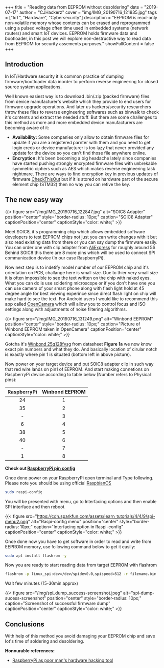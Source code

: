 +++
title = "Reading data from EEPROM without desoldering"
date = "2019-07-17"
author = "CJHackerz"
cover = "img/IMG_20190716_121835.jpg"
tags = ["IoT", "Hardware", "Cybersecurity"]
description = "EEPROM is read-only non-volatile memory whose contents can be erased and reprogrammed using a pulsed voltage often time used in embedded systems (network routers) and smart IoT devices. EEPROM holds firmware data and bootloader, in this post we will explore non-destructive way to read data from EEPROM for security assements purposes."
showFullContent = false
+++

## Introduction

In IoT/Hardware security it is common practice of dumping firmware/bootloader data inorder to perform reverse engineering for closed source system applications.

Well known easiest way is to download .bin/.zip (packed firmware) files from device manufacturer's website which they provide to end users for firmware upgrade operations. And later us hackers/security researchers throw these files to reverse engineering softwares such as binwalk to check it's contents and extract the needed stuff. But there are some challenges to this method as more and more embedded device manufacturers are becoming aware of it:

* __Availability:__ Some companies only allow to obtain firmware files for update if you are a registered parnter with them and you need to get login creds or device manufacturer is too lazy that never provided any update for the device so you can't find those file anywhere online.
* __Encryption:__ It's been becoming a big headache lately since companies have started pushing strongly encrypted firmware files with unbrekable symmetric ciphers such as AES which makes reverse engineering task nightmare. There are ways to find encryption key in previous updates of firmware [CheckThisOut](https://www.youtube.com/watch?v=4urMITJKQQs) but if it is stored on hardware part of the secure element chip (STM32) then no way you can retive the key.

## The new easy way

{{< figure src="/img/IMG_20190716_122847.jpg" alt="SOIC8 Adapter" position="center" style="border-radius: 10px;" caption="SOIC8 Adapter" captionPosition="center" captionStyle="color: white;" >}}

Meet SOIC8, it's programming chip which allows embedded software developers to test EEPROM chips not just you can write changes with it but also read existing data from there or you can say dump the firmware easily. You can order one with clip adapter from [AliExpress](https://www.aliexpress.com/item/SOIC8-SOP8-Test-Clip-For-EEPROM-93CXX-25CXX-24CXX-in-circuit-programming-New/1956963818.html) for roughly around 5$. Behind SOIC8 this there are 8 more pins which will be used to connect SPI communication device (In our case RaspberryPi).

Now next step is to indetify model number of our EEPROM chip and it's orientation on PCB, challange here is small size. Due to thier very small size it is often impossible to see the text written on the chip with naked eyes. What you can do is use soldering microscope or if you don't have one you can use camera of your smart phone along with flash light hold at 45 degree angle for best viewing experince since direct flash light on chip will make hard to see the text. For Android users I would like to recommend this app called [OpenCamera](https://play.google.com/store/apps/details?id=net.sourceforge.opencamera) which will allow you to control focus and ISO settings along with adjustments of noise filtering algorithms.

{{< figure src="/img/IMG_20190716_131249.png" alt="Winbond EEPROM" position="center" style="border-radius: 10px;" caption="Picture of Winbond EEPROM taken in OpenCamera" captionPosition="center" captionStyle="color: white;" >}}

Gotcha it's [Winbond 25q128fvsg](https://www.winbond.com/resource-files/w25q128fv_revhh1_100913_website1.pdf) from datasheet __Figure 1a__ we now know exact pin numbers and what they do. And basically location of cirular notch is exactly where pin 1 is situated (bottom left in above picture).

Now power on your target device and put SOIC8 adapter clip in such way that red wire lands on pin1 of EEPROM. And start making connetions on RaspberryPi device according to table below (Number refers to Physical pins): 

|RaspberryPi|Winbond EEPROM|
|:---------:|:------------:|
|24         |1             |
|35         |2             |
|-          |3             |
|6          |4             |
|38         |5             |
|40         |6             |
|-          |7             |
|1          |8             |

__Check out [RaspberryPi pin config](https://pinout.xyz)__

Once done power on your RaspberryPi open terminal and Type following. Please note you should be using official [RaspbianOS](https://www.raspberrypi.org/downloads/raspbian/)

```bash
sudo raspi-config
```

You will be presented with menu, go to Interfacing options and then enable SPI interface and then reboot.

{{< figure src="https://cdn.sparkfun.com/assets/learn_tutorials/4/4/9/spi-menu2.png" alt="Raspi-config menu" position="center" style="border-radius: 10px;" caption="Interfacing option in Raspi-config" captionPosition="center" captionStyle="color: white;" >}}

Once done now you have to get software in order to read and write from EEPROM memory, use following command below to get it easily:

```bash
sudo apt install flashrom -y
```

Now you are ready to start reading data from target EEPROM with flashrom

```bash
flashrom -p linux_spi:dev=/dev/spidev0.0,spispeed=512 -r filename.bin
```

Wait few minutes (15-30min approx)

{{< figure src="/img/spi_dump_success-screenshot.jpeg" alt="spi-dump-sucess-screenshot" position="center" style="border-radius: 10px;" caption="Screenshot of successful firmware dump" captionPosition="center" captionStyle="color: white;" >}}

## Conclusions

With help of this method you avoid damaging your EEPROM chip and save lot's time of soldering and desoldering.

__Honourable references:__

* [RaspberryPi as poor man's hardware hacking tool](https://payatu.com/using-rasberrypi-as-poor-mans-hardware-hacking-tool/)